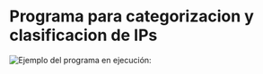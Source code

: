 # Programa para categorizacion y clasificacion de IPs

![Ejemplo del programa en ejecución: ](C:\GitHub\pythonPrograms\clasificadorIPsRedes\ejemploIP.png)